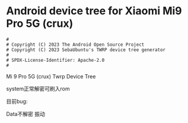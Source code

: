 # Android device tree for Xiaomi Mi9 Pro 5G (crux)

```
#
# Copyright (C) 2023 The Android Open Source Project
# Copyright (C) 2023 SebaUbuntu's TWRP device tree generator
#
# SPDX-License-Identifier: Apache-2.0
#
```
Mi 9 Pro 5G (crux)  Twrp Device Tree

system正常解密可刷入rom

目前bug:

Data不解密
振动

